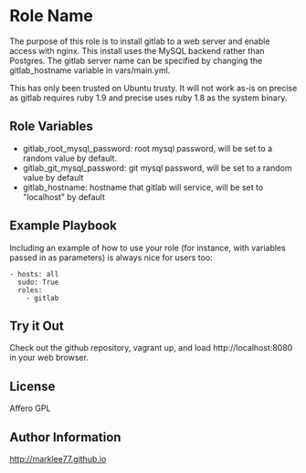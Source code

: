 Role Name
========

The purpose of this role is to install gitlab to a web server and enable access
with nginx. This install uses the MySQL backend rather than Postgres. The gitlab
server name can be specified by changing the gitlab_hostname variable in
vars/main.yml.

This has only been trusted on Ubuntu trusty. It will not work as-is on precise
as gitlab requires ruby 1.9 and precise uses ruby 1.8 as the system binary.

Role Variables
--------------

- gitlab_root_mysql_password: root mysql password, will be set to a random value 
                              by default.
- gitlab_git_mysql_password: git mysql password, will be set to a random value 
                             by default
- gitlab_hostname: hostname that gitlab will service, will be set to "localhost" by
                   default

Example Playbook
-------------------------

Including an example of how to use your role (for instance, with variables 
passed in as parameters) is always nice for users too:

    - hosts: all
      sudo: True
      roles:
        - gitlab

Try it Out
---------------------------

Check out the github repository, vagrant up, and load http://localhost:8080 in
your web browser.

License
-------

Affero GPL

Author Information
------------------

http://marklee77.github.io

